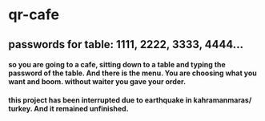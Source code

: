 # qr-cafe
## passwords for table: 1111, 2222, 3333, 4444...

#### so you are going to a cafe, sitting down to a table and typing the password of the table. And there is the menu. You are choosing what you want and boom. without waiter you gave your order.

#### this project has been interrupted due to earthquake in kahramanmaras/ turkey. And it remained unfinished.
